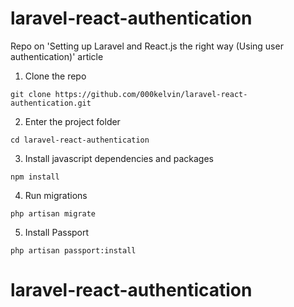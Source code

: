 # laravel-react-authentication
Repo on 'Setting up Laravel and React.js the right way (Using user authentication)' article

1. Clone the repo
```
git clone https://github.com/000kelvin/laravel-react-authentication.git
```

2. Enter the project folder
```
cd laravel-react-authentication
```

3. Install javascript dependencies and packages
```
npm install
```

4. Run migrations
```
php artisan migrate
```

5. Install Passport
```
php artisan passport:install
```
# laravel-react-authentication
